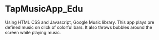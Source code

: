 # TapMusicApp_Edu
Using HTML CSS and Javascript, Google Music library. This app plays pre defined music on click of colorful bars. 
It also throws bubbles around the screen while playing music.
